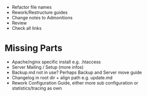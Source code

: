 - Refactor file names
- Rework/Restructure guides
- Change notes to Admonitions
- Review
- Check all links

# Missing Parts
 - Apache/nginx specific install e.g. .htaccess
 - Server Mailing / Setup (more infos)
 - Backup.md not in use? Perhaps Backup and Server move guide
 - Changelog in root dir + align path e.g. update.md
 - Rework Configuration Guide, either more sub configuration or statistics/tracing as own